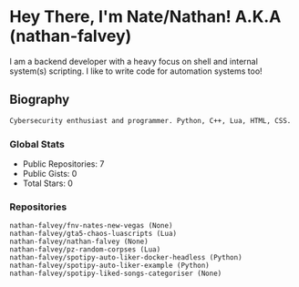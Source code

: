 # Hey There, I'm Nate/Nathan! A.K.A (nathan-falvey)
I am a backend developer with a heavy focus on shell and internal system(s) scripting. I like to write code for automation systems too!
## Biography
```bash
Cybersecurity enthusiast and programmer. Python, C++, Lua, HTML, CSS. 
```
### Global Stats
* Public Repositories: 7
* Public Gists: 0
* Total Stars: 0
### Repositories
```
nathan-falvey/fnv-nates-new-vegas (None)
nathan-falvey/gta5-chaos-luascripts (Lua)
nathan-falvey/nathan-falvey (None)
nathan-falvey/pz-random-corpses (Lua)
nathan-falvey/spotipy-auto-liker-docker-headless (Python)
nathan-falvey/spotipy-auto-liker-example (Python)
nathan-falvey/spotipy-liked-songs-categoriser (None)
```
